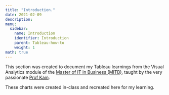 ```yaml
---
title: "Introduction."
date: 2021-02-09
description: 
menu:
  sidebar:
    name: Introduction
    identifier: Introduction
    parent: Tableau-how-to
    weight: 1
math: true
---
```


This section was created to document my Tableau learnings from the Visual Analytics module of the [Master of IT in Business (MITB)](https://scis.smu.edu.sg/master-it-business), taught by the very passionate [Prof Kam](https://www.smu.edu.sg/faculty/profile/9618/KAM-Tin-Seong).

These charts were created in-class and recreated here for my learning.